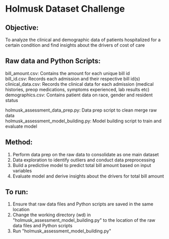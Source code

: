 # Holmusk Dataset Challenge

## Objective:
To analyze the clinical and demographic data of patients hospitalized for a certain condition and find insights about the drivers of cost of care

## Raw data and Python Scripts:
bill_amount.csv: Contains the amount for each unique bill id\
bill_id.csv: Records each admission and their respective bill id(s)\
clinical_data.csv: Records the clinical data for each admission (medical histories, preop medications, symptoms experienced, lab results etc)\
demographics.csv: Contains patient data on race, gender and resident status

holmusk_assessment_data_prep.py: Data prep script to clean merge raw data\
holmusk_assessment_model_building.py: Model building script to train and evaluate model

## Method:
1. Perform data prep on the raw data to consolidate as one main dataset
2. Data exploration to identify outliers and conduct data preprocessing
3. Build a predictive model to predict total bill amount based on input variables
4. Evaluate model and derive insights about the drivers for total bill amount

## To run:
1. Ensure that raw data files and Python scripts are saved in the same location
2. Change the working directory (wd) in "holmusk_assessment_model_building.py" to the location of the raw data files and Python scripts
3. Run "holmusk_assessment_model_building.py"


